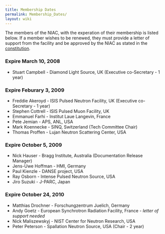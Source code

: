 ```yaml
---
title: Membership Dates
permalink: Membership_Dates/
layout: wiki
---
```


The members of the NIAC, with the experation of their membership is
listed below. If a member wishes to be renewed, they must provide a
letter of support from the facility and be approved by the NIAC as
stated in the [constitution](NIAC "wikilink").

### Expire March 10, 2008

-   Stuart Campbell - Diamond Light Source, UK (Executive co-Secretary -
    1 year)

### Expire Feburary 3, 2009

-   Freddie Akeroyd - ISIS Pulsed Neutron Facility, UK (Executive
    co-Secretary - 1 year)
-   Stephen Cottrell - ISIS Pulsed Muon Facility, UK
-   Emmanuel Farhi - Institut Laue Langevin, France
-   Pete Jemian - APS, ANL, USA
-   Mark Koennecke - SINQ, Switzerland (Tech Committee Chair)
-   Thomas Proffen - Lujan Neutron Scattering Center, USA

### Expire October 5, 2009

-   Nick Hauser - Bragg Institute, Australia (Documentation Release
    Manager)
-   Jens-Uwe Hoffman - HMI, Germany
-   Paul Kienzle - DANSE project, USA
-   Ray Osborn - Intense Pulsed Neutron Source, USA
-   Jiro Suzuki - J-PARC, Japan

### Expire October 24, 2010

-   Matthias Drochner - Forschungzentrum Juelich, Germany
-   Andy Goetz - European Synchrotron Radiation Facility, France -
    *letter of support needed*
-   Nick Maliszewskyj - NIST Center for Neutron Research, USA
-   Peter Peterson - Spallation Neutron Source, USA (Chair - 2 year)

